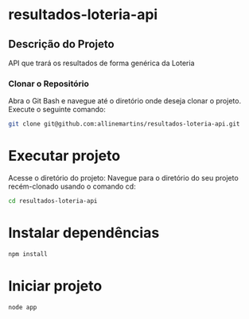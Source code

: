 # resultados-loteria-api

## Descrição do Projeto
API que trará os resultados de forma genérica da Loteria

### Clonar o Repositório
Abra o Git Bash e navegue até o diretório onde deseja clonar o projeto. Execute o seguinte comando:
```bash
git clone git@github.com:allinemartins/resultados-loteria-api.git

```

# Executar projeto
Acesse o diretório do projeto:
Navegue para o diretório do seu projeto recém-clonado usando o comando cd:

```bash
cd resultados-loteria-api
```

# Instalar dependências
```bash
npm install
```

# Iniciar projeto
```bash
node app
```